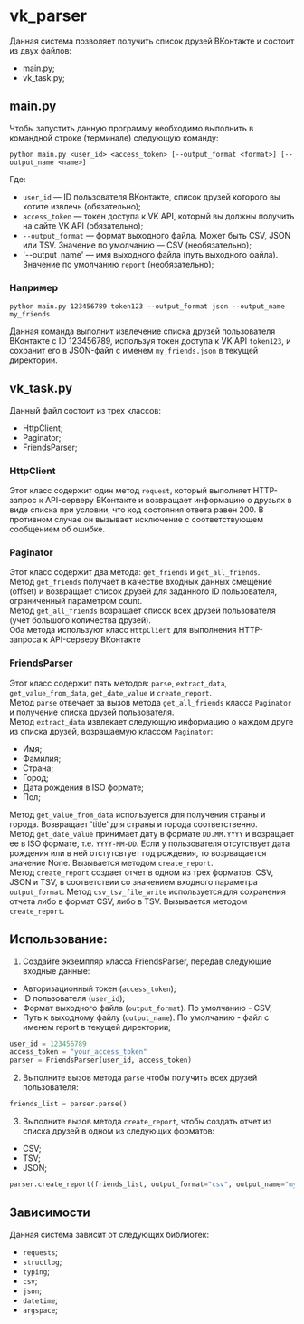 # vk_parser
Данная система позволяет получить список друзей ВКонтакте и состоит из двух файлов:
- main.py;
- vk_task.py;

## main.py
Чтобы запустить данную программу необходимо выполнить в командной строке (терминале) следующую команду:
```
python main.py <user_id> <access_token> [--output_format <format>] [--output_name <name>]
```
Где:
- `user_id` — ID пользователя ВКонтакте, список друзей которого вы хотите извлечь (обязательно);
- `access_token` — токен доступа к VK API, который вы должны получить на сайте VK API (обязательно);
- `--output_format` — формат выходного файла. Может быть CSV, JSON или TSV. Значение по умолчанию — CSV (необязательно);
- '--output_name' — имя выходного файла (путь выходного файла). Значение по умолчанию `report` (необязательно);


### Например
```
python main.py 123456789 token123 --output_format json --output_name my_friends
```
Данная команда выполнит извлечение списка друзей пользователя ВКонтакте с ID 123456789, используя токен доступа к VK API `token123`, и сохранит его в JSON-файл с именем `my_friends.json` в текущей директории.

## vk_task.py
Данный файл состоит из трех классов:
- HttpClient;
- Paginator;
- FriendsParser;


### HttpClient
Этот класс содержит один метод `request`, который выполняет HTTP-запрос к API-серверу ВКонтакте и возвращает информацию о друзьях в виде списка при условии, что код состояния ответа равен 200. В противном случае он вызывает исключение с соответствующем сообщением об ошибке.

### Paginator
Этот класс содержит два метода: `get_friends` и `get_all_friends`.  
Метод `get_friends` получает в качестве входных данных смещение (offset) и возвращает список друзей для заданного ID пользователя, ограниченный параметром count.  
Метод `get_all_friends` возращает список всех друзей пользователя (учет большого количества друзей).  
Оба метода используют класс `HttpClient` для выполнения HTTP-запроса к API-серверу ВКонтакте

### FriendsParser
Этот класс содержит пять методов: `parse`, `extract_data`, `get_value_from_data`, `get_date_value` и `create_report`.  
Метод `parse` отвечает за вызов метода `get_all_friends` класса `Paginator` и получение списка друзей пользователя.  
Метод `extract_data` извлекает следующую информацию о каждом друге из списка друзей, возращаемую классом `Paginator`:
- Имя;
- Фамилия;
- Страна;
- Город;
- Дата рождения в ISO формате;
- Пол;

Метод `get_value_from_data` используется для получения страны и города. Возвращает 'title' для страны и города соответственно.  
Метод `get_date_value` принимает дату в формате `DD.MM.YYYY` и возращает ее в ISO формате, т.е. `YYYY-MM-DD`. Если у пользователя отсутствует дата рождения или в ней отстутсвтует год рождения, то возрващается значение None. Вызывается методом `create_report`.  
Метод `create_report` создает отчет в одном из трех форматов: CSV, JSON и TSV, в соответствии со значением входного параметра `output_format`.
Метод `csv_tsv_file_write` используется для сохранения отчета либо в формат CSV, либо в TSV. Вызывается методом `create_report`.


## Использование:
1. Создайте экземпляр класса FriendsParser, передав следующие входные данные:
  - Авторизационный токен (`access_token`);
  - ID пользователя (`user_id`);
  - Формат выходного файла (`output_format`). По умолчанию - CSV;
  - Путь к выходному файлу (`output_name`). По умолчанию - файл с именем report в текущей директории;  
  ```python
  user_id = 123456789
  access_token = "your_access_token"
  parser = FriendsParser(user_id, access_token)
  ```
    
2. Выполните вызов метода `parse` чтобы получить всех друзей пользователя:
  ```python
  friends_list = parser.parse()
  ```

3. Выполните вызов метода `create_report`, чтобы создать отчет из списка друзей в одном из следующих форматов:
  - CSV;
  - TSV;
  - JSON;
  ```python
  parser.create_report(friends_list, output_format="csv", output_name="my_friends")
  ```

## Зависимости
Данная система зависит от следующих библиотек:
- `requests`;
- `structlog`;
- `typing`;
- `csv`;
- `json`;
- `datetime`;
- `argspace`;
